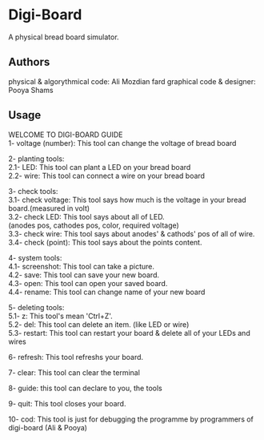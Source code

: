 # Digi-Board

A physical bread board simulator.  

## Authors

physical & algorythmical code: Ali Mozdian fard
graphical code & designer: Pooya Shams

## Usage

WELCOME TO DIGI-BOARD GUIDE  
1- voltage (number): This tool can change the voltage of bread board  

2- planting tools:  
2.1- LED: This tool can plant a LED on your bread board  
2.2- wire: This tool can connect a wire on your bread board  

3- check tools:  
3.1- check voltage: This tool says how much is the voltage in your bread board.(measured in volt)  
3.2- check LED: This tool says about all of LED.  
(anodes pos, cathodes pos, color, required voltage)  
3.3- check wire: This tool says about anodes' & cathods' pos of all of wire.  
3.4- check (point): This tool says about the points content.  

4- system tools:  
4.1- screenshot: This tool can take a picture.  
4.2- save: This tool can save your new board.  
4.3- open: This tool can open your saved board.  
4.4- rename: This tool can change name of your new board  

5- deleting tools:  
5.1- z: This tool's mean 'Ctrl+Z'.  
5.2- del: This tool can delete an item. (like LED or wire)  
5.3- restart: This tool can restart your board & delete all of your LEDs and wires  

6- refresh: This tool refreshs your board.  

7- clear: This tool can clear the terminal  

8- guide: this tool can declare to you, the tools  

9- quit: This tool closes your board.  

10- cod: This tool is just for debugging the programme by programmers of digi-board (Ali & Pooya)  
